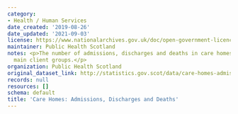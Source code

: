 ```yaml
---
category:
- Health / Human Services
date_created: '2019-08-26'
date_updated: '2021-09-03'
license: https://www.nationalarchives.gov.uk/doc/open-government-licence/version/3/
maintainer: Public Health Scotland
notes: <p>The number of admissions, discharges and deaths in care homes, for different
  main client groups.</p>
organization: Public Health Scotland
original_dataset_link: http://statistics.gov.scot/data/care-homes-admissions-discharges-and-deaths
records: null
resources: []
schema: default
title: 'Care Homes: Admissions, Discharges and Deaths'
---
```

